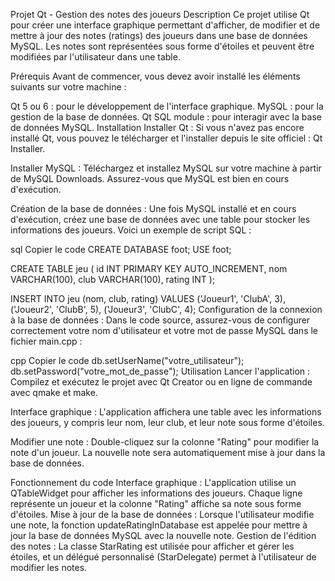 Projet Qt - Gestion des notes des joueurs
Description
Ce projet utilise Qt pour créer une interface graphique permettant d'afficher, de modifier et de mettre à jour des notes (ratings) des joueurs dans une base de données MySQL. Les notes sont représentées sous forme d'étoiles et peuvent être modifiées par l'utilisateur dans une table.

Prérequis
Avant de commencer, vous devez avoir installé les éléments suivants sur votre machine :

Qt 5 ou 6 : pour le développement de l'interface graphique.
MySQL : pour la gestion de la base de données.
Qt SQL module : pour interagir avec la base de données MySQL.
Installation
Installer Qt : Si vous n'avez pas encore installé Qt, vous pouvez le télécharger et l'installer depuis le site officiel : Qt Installer.

Installer MySQL : Téléchargez et installez MySQL sur votre machine à partir de MySQL Downloads. Assurez-vous que MySQL est bien en cours d'exécution.

Création de la base de données : Une fois MySQL installé et en cours d'exécution, créez une base de données avec une table pour stocker les informations des joueurs. Voici un exemple de script SQL :

sql
Copier le code
CREATE DATABASE foot;
USE foot;

CREATE TABLE jeu (
    id INT PRIMARY KEY AUTO_INCREMENT,
    nom VARCHAR(100),
    club VARCHAR(100),
    rating INT
);

INSERT INTO jeu (nom, club, rating) VALUES
('Joueur1', 'ClubA', 3),
('Joueur2', 'ClubB', 5),
('Joueur3', 'ClubC', 4);
Configuration de la connexion à la base de données : Dans le code source, assurez-vous de configurer correctement votre nom d'utilisateur et votre mot de passe MySQL dans le fichier main.cpp :

cpp
Copier le code
db.setUserName("votre_utilisateur");
db.setPassword("votre_mot_de_passe");
Utilisation
Lancer l'application : Compilez et exécutez le projet avec Qt Creator ou en ligne de commande avec qmake et make.

Interface graphique : L'application affichera une table avec les informations des joueurs, y compris leur nom, leur club, et leur note sous forme d'étoiles.

Modifier une note : Double-cliquez sur la colonne "Rating" pour modifier la note d'un joueur. La nouvelle note sera automatiquement mise à jour dans la base de données.

Fonctionnement du code
Interface graphique : L'application utilise un QTableWidget pour afficher les informations des joueurs. Chaque ligne représente un joueur et la colonne "Rating" affiche sa note sous forme d'étoiles.
Mise à jour de la base de données : Lorsque l'utilisateur modifie une note, la fonction updateRatingInDatabase est appelée pour mettre à jour la base de données MySQL avec la nouvelle note.
Gestion de l'édition des notes : La classe StarRating est utilisée pour afficher et gérer les étoiles, et un délégué personnalisé (StarDelegate) permet à l'utilisateur de modifier les notes.
